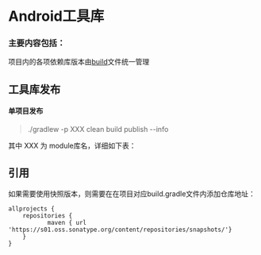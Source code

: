 Android工具库
=========
### 主要内容包括：

项目内的各项依赖库版本由[build](./build.gradle)文件统一管理

工具库发布
---------
#### 单项目发布
> ./gradlew -p XXX clean build publish --info
 
其中 XXX 为 module库名，详细如下表：

引用
---------
如果需要使用快照版本，则需要在在项目对应build.gradle文件内添加仓库地址：
````
allprojects {
    repositories {
           maven { url 'https://s01.oss.sonatype.org/content/repositories/snapshots/'}
    }
}
````
